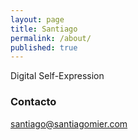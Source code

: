 ```yaml
---
layout: page
title: Santiago
permalink: /about/
published: true
---
```


Digital Self-Expression

### Contacto

[santiago@santiagomier.com](mailto:email@domain.com)
